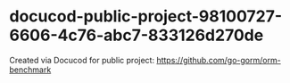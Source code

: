 # docucod-public-project-98100727-6606-4c76-abc7-833126d270de
Created via Docucod for public project: https://github.com/go-gorm/orm-benchmark
